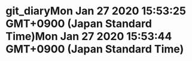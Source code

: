 # git_diaryMon Jan 27 2020 15:53:25 GMT+0900 (Japan Standard Time)Mon Jan 27 2020 15:53:44 GMT+0900 (Japan Standard Time)